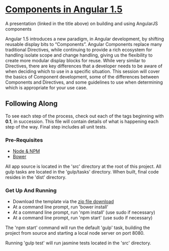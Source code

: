 # [Components in Angular 1.5](http://prezi.com/zsjz4kuliv_s/?utm_campaign=share&utm_medium=copy&rc=ex0share)
A presentation (linked in the title above) on building and using AngularJS components

Angular 1.5 introduces a new paradigm, in Angular development, by shifting reusable display bits to “Components”.
Angular Components replace many traditional Directives, while continuing to provide a rich ecosystem for handling
isolate scope and change handling, giving us the flexibility to create more modular display blocks for reuse. While
very similar to Directives, there are key differences that a developer needs to be aware of when deciding which to use
in a specific situation. This session will cover the basics of Component development, some of the differences between
Components and Directives, and some guidelines to use when determining which is appropriate for your use case.

## Following Along

To see each step of the process, check out each of the tags beginning with **0.1**, in succession. This file will
contain details of what is happening each step of the way. Final step includes all unit tests.

### Pre-Requisites
- [Node & NPM](https://nodejs.org)
- [Bower](http://bower.io)

All app source is located in the 'src' directory at the root of this project. All gulp tasks are located in the 'gulp/tasks' directory.
When built, final code resides in the 'dist' directory.

### Get Up And Running
- Download the template via the [zip file download](https://github.com/cutterbl/cc-base-app-template/archive/master.zip)
- At a command line prompt, run 'bower install'
- At a command line prompt, run 'npm install' (use sudo if necessary)
- At a command line prompt, run 'npm start' (use sudo if necessary)

The 'npm start' command will run the default 'gulp' task, building the project from source and starting a local node server on port 8080.

Running 'gulp test' will run jasmine tests located in the 'src' directory.
